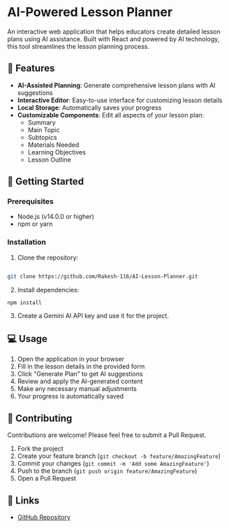 # AI-Powered Lesson Planner

An interactive web application that helps educators create detailed lesson plans using AI assistance. Built with React and powered by AI technology, this tool streamlines the lesson planning process.

## 🌟 Features

- **AI-Assisted Planning**: Generate comprehensive lesson plans with AI suggestions
- **Interactive Editor**: Easy-to-use interface for customizing lesson details
- **Local Storage**: Automatically saves your progress
- **Customizable Components**: Edit all aspects of your lesson plan:
  - Summary
  - Main Topic
  - Subtopics
  - Materials Needed
  - Learning Objectives
  - Lesson Outline

## 🚀 Getting Started

### Prerequisites

- Node.js (v14.0.0 or higher)
- npm or yarn

### Installation

1. Clone the repository:

```bash

git clone https://github.com/Rakesh-116/AI-Lesson-Planner.git
```

2. Install dependencies:

```bash
npm install
```

3. Create a Gemini AI API key and use it for the project.

## 💻 Usage

1. Open the application in your browser
2. Fill in the lesson details in the provided form
3. Click "Generate Plan" to get AI suggestions
4. Review and apply the AI-generated content
5. Make any necessary manual adjustments
6. Your progress is automatically saved

## 🤝 Contributing

Contributions are welcome! Please feel free to submit a Pull Request.

1. Fork the project
2. Create your feature branch (`git checkout -b feature/AmazingFeature`)
3. Commit your changes (`git commit -m 'Add some AmazingFeature'`)
4. Push to the branch (`git push origin feature/AmazingFeature`)
5. Open a Pull Request

## 🔗 Links

- [GitHub Repository](https://github.com/Rakesh-116/AI-Lesson-Planner)
